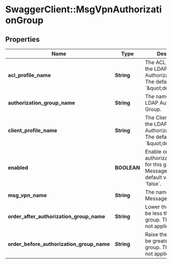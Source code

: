 # SwaggerClient::MsgVpnAuthorizationGroup

## Properties
Name | Type | Description | Notes
------------ | ------------- | ------------- | -------------
**acl_profile_name** | **String** | The ACL Profile of the LDAP Authorization Group. The default value is &#x60;\&quot;default\&quot;&#x60;. | [optional] 
**authorization_group_name** | **String** | The name of the LDAP Authorization Group. | [optional] 
**client_profile_name** | **String** | The Client Profile of the LDAP Authorization Group. The default value is &#x60;\&quot;default\&quot;&#x60;. | [optional] 
**enabled** | **BOOLEAN** | Enable or disable the authorization feature for this group for the Message VPN. The default value is &#x60;false&#x60;. | [optional] 
**msg_vpn_name** | **String** | The name of the Message VPN. | [optional] 
**order_after_authorization_group_name** | **String** | Lower the priority to be less than this group. The default is not applicable. | [optional] 
**order_before_authorization_group_name** | **String** | Raise the priority to be greater than this group. The default is not applicable. | [optional] 


